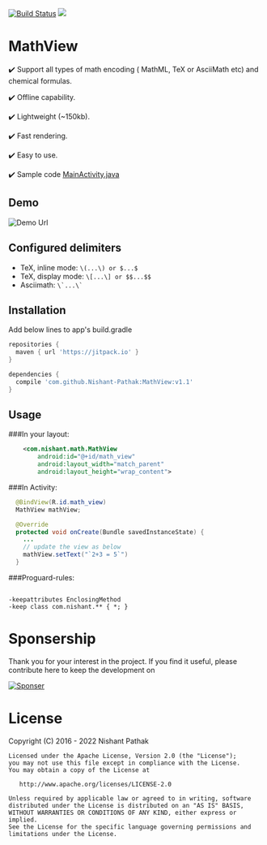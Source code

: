 [![Build Status](https://travis-ci.org/Nishant-Pathak/MathView.svg?branch=master)](https://travis-ci.org/Nishant-Pathak/MathView)
[![](https://jitpack.io/v/Nishant-Pathak/MathView.svg)](https://jitpack.io/#Nishant-Pathak/MathView)
# MathView

:heavy_check_mark: Support all types of math encoding ( MathML, TeX or AsciiMath etc) and chemical formulas.

:heavy_check_mark: Offline capability.

:heavy_check_mark: Lightweight (~150kb).

:heavy_check_mark: Fast rendering.

:heavy_check_mark: Easy to use.

:heavy_check_mark: Sample code [MainActivity.java](/app/src/main/java/com/nishant/mathsample/MainActivity.java)

Demo
----
![Demo Url](/demo.gif)

Configured delimiters
---------------------
* TeX, inline mode: ```\(...\) or $...$```
* TeX, display mode: ```\[...\] or $$...$$```
* Asciimath: ``` \`...\` ```

Installation
------------
Add below lines to app's build.gradle

```groovy
repositories {
  maven { url 'https://jitpack.io' }
}
```
```groovy
dependencies {
  compile 'com.github.Nishant-Pathak:MathView:v1.1'
}
```

Usage
-----
###In your layout:
```xml
    <com.nishant.math.MathView
        android:id="@+id/math_view"
        android:layout_width="match_parent"
        android:layout_height="wrap_content">
```
###In Activity:
```java
  @BindView(R.id.math_view)
  MathView mathView;

  @Override
  protected void onCreate(Bundle savedInstanceState) {
    ...
    // update the view as below
    mathView.setText("`2+3 = 5`")
  }
```


###Proguard-rules:
```

-keepattributes EnclosingMethod
-keep class com.nishant.** { *; }
```

Sponsership
===========
Thank you for your interest in the project. If you find it useful, please contribute here to keep the development on

[![Sponser](https://img.shields.io/badge/Donate-PayPal-green.svg)](https://paypal.me/PathakNishant?country.x=IN&locale.x=en_GB)

License
=======
Copyright (C) 2016 - 2022 Nishant Pathak

    Licensed under the Apache License, Version 2.0 (the "License");
    you may not use this file except in compliance with the License.
    You may obtain a copy of the License at

       http://www.apache.org/licenses/LICENSE-2.0

    Unless required by applicable law or agreed to in writing, software
    distributed under the License is distributed on an "AS IS" BASIS,
    WITHOUT WARRANTIES OR CONDITIONS OF ANY KIND, either express or implied.
    See the License for the specific language governing permissions and
    limitations under the License.
